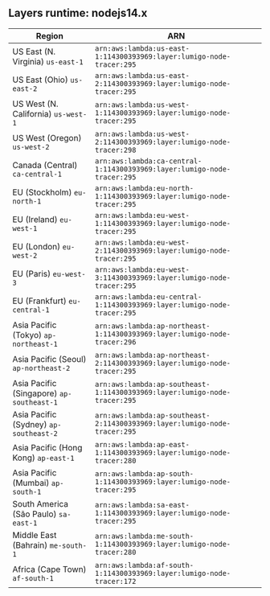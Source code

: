 Layers runtime: nodejs14.x
----
| Region | ARN |
| --- | --- |
|US East (N. Virginia)  `us-east-1`|`arn:aws:lambda:us-east-1:114300393969:layer:lumigo-node-tracer:295`|
|US East (Ohio)  `us-east-2`|`arn:aws:lambda:us-east-2:114300393969:layer:lumigo-node-tracer:295`|
|US West (N. California)  `us-west-1`|`arn:aws:lambda:us-west-1:114300393969:layer:lumigo-node-tracer:295`|
|US West (Oregon)  `us-west-2`|`arn:aws:lambda:us-west-2:114300393969:layer:lumigo-node-tracer:298`|
|Canada (Central)  `ca-central-1`|`arn:aws:lambda:ca-central-1:114300393969:layer:lumigo-node-tracer:295`|
|EU (Stockholm)  `eu-north-1`|`arn:aws:lambda:eu-north-1:114300393969:layer:lumigo-node-tracer:295`|
|EU (Ireland)  `eu-west-1`|`arn:aws:lambda:eu-west-1:114300393969:layer:lumigo-node-tracer:295`|
|EU (London)  `eu-west-2`|`arn:aws:lambda:eu-west-2:114300393969:layer:lumigo-node-tracer:295`|
|EU (Paris)  `eu-west-3`|`arn:aws:lambda:eu-west-3:114300393969:layer:lumigo-node-tracer:295`|
|EU (Frankfurt)  `eu-central-1`|`arn:aws:lambda:eu-central-1:114300393969:layer:lumigo-node-tracer:295`|
|Asia Pacific (Tokyo)  `ap-northeast-1`|`arn:aws:lambda:ap-northeast-1:114300393969:layer:lumigo-node-tracer:296`|
|Asia Pacific (Seoul)  `ap-northeast-2`|`arn:aws:lambda:ap-northeast-2:114300393969:layer:lumigo-node-tracer:295`|
|Asia Pacific (Singapore)  `ap-southeast-1`|`arn:aws:lambda:ap-southeast-1:114300393969:layer:lumigo-node-tracer:295`|
|Asia Pacific (Sydney)  `ap-southeast-2`|`arn:aws:lambda:ap-southeast-2:114300393969:layer:lumigo-node-tracer:295`|
|Asia Pacific (Hong Kong)  `ap-east-1`|`arn:aws:lambda:ap-east-1:114300393969:layer:lumigo-node-tracer:280`|
|Asia Pacific (Mumbai)  `ap-south-1`|`arn:aws:lambda:ap-south-1:114300393969:layer:lumigo-node-tracer:295`|
|South America (São Paulo)  `sa-east-1`|`arn:aws:lambda:sa-east-1:114300393969:layer:lumigo-node-tracer:295`|
|Middle East (Bahrain)  `me-south-1`|`arn:aws:lambda:me-south-1:114300393969:layer:lumigo-node-tracer:280`|
|Africa (Cape Town)  `af-south-1`|`arn:aws:lambda:af-south-1:114300393969:layer:lumigo-node-tracer:172`|
